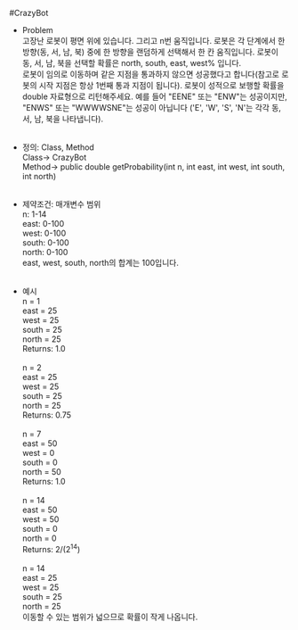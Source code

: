 #CrazyBot

* Problem<br/>
고장난 로봇이 평면 위에 있습니다. 그리고 n번 움직입니다.
로봇은 각 단계에서 한 방향(동, 서, 남, 북) 중에 한 방향을 랜덤하게 선택해서 한 칸 움직입니다.
로봇이 동, 서, 남, 북을 선택할 확률은 north, south, east, west% 입니다.<br/>
로봇이 임의로 이동하며 같은 지점을 통과하지 않으면 성공했다고 합니다(참고로 로봇의 시작 지점은 항상 1번째 통과 지점이 됩니다).
로봇이 성적으로 보행할 확률을 double 자료형으로 리턴해주세요.
예를 들어 "EENE" 또는 "ENW"는 성공이지만, "ENWS" 또는 "WWWWSNE"는 성공이 아닙니다
('E', 'W', 'S', 'N'는 각각 동, 서, 남, 북을 나타냅니다).<br/><br/>

* 정의: Class, Method<br/>
Class-> CrazyBot<br/>
Method-> public double getProbability(int n, int east, int west, int south, int north)<br/><br/>

* 제약조건: 매개변수 범위<br/>
n: 1-14<br/>
east: 0-100<br/>
west: 0-100<br/>
south: 0-100<br/>
north: 0-100<br/>
east, west, south, north의 합계는 100입니다.<br/><br/>

* 예시<br/>
n = 1<br/>
east = 25<br/>
west = 25<br/>
south = 25<br/>
north = 25<br/>
Returns: 1.0<br/><br/>
n = 2<br/>
east = 25<br/>
west = 25<br/>
south = 25<br/>
north = 25<br/>
Returns: 0.75<br/><br/>
n = 7<br/>
east = 50<br/>
west = 0<br/>
south = 0<br/>
north = 50<br/>
Returns: 1.0<br/><br/>
n = 14<br/>
east = 50<br/>
west = 50<br/>
south = 0<br/>
north = 0<br/>
Returns: 2/(2<sup>14</sup>)<br/><br/>
n = 14<br/>
east = 25<br/>
west = 25<br/>
south = 25<br/>
north = 25<br/>
이동할 수 있는 범위가 넓으므로 확률이 작게 나옵니다.<br/>
